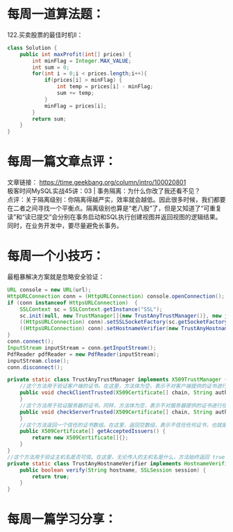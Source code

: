 # 每周一道算法题：
122.买卖股票的最佳时机II：
```java
class Solution {
    public int maxProfit(int[] prices) {
        int minFlag = Integer.MAX_VALUE;
        int sum = 0;
        for(int i = 0;i < prices.length;i++){
            if(prices[i] > minFlag) {
                int temp = prices[i] - minFlag;
                sum += temp;
            }
            minFlag = prices[i];
        }
        return sum;
    }
}
```
# 每周一篇文章点评：
文章链接： https://time.geekbang.org/column/intro/100020801</br>
极客时间MySQL实战45讲：03 | 事务隔离：为什么你改了我还看不见？</br>
点评：关于隔离级别：你隔离得越严实，效率就会越低。因此很多时候，我们都要在二者之间寻找一个平衡点。隔离级别也算是“老八股”了，但是又知道了“可重复读”和“读已提交”会分别在事务启动和SQL执行创建视图并返回视图的逻辑结果。同时，在业务开发中，要尽量避免长事务。

# 每周一个小技巧：
最粗暴解决方案就是忽略安全验证：
```java
URL console = new URL(url);
HttpURLConnection conn = (HttpURLConnection) console.openConnection();
if (conn instanceof HttpsURLConnection)  {
    SSLContext sc = SSLContext.getInstance("SSL");
    sc.init(null, new TrustManager[]{new TrustAnyTrustManager()}, new java.security.SecureRandom());
    ((HttpsURLConnection) conn).setSSLSocketFactory(sc.getSocketFactory());
    ((HttpsURLConnection) conn).setHostnameVerifier(new TrustAnyHostnameVerifier());
}
conn.connect();
InputStream inputStream = conn.getInputStream();
PdfReader pdfReader = new PdfReader(inputStream);
inputStream.close();
conn.disconnect();
```
```java
private static class TrustAnyTrustManager implements X509TrustManager {
    //这个方法用于验证客户端的证书。在这里，方法体为空，表示不对客户端提供的证书进行任何验证。
    public void checkClientTrusted(X509Certificate[] chain, String authType) throws CertificateException {
    }
    //这个方法用于验证服务器的证书。同样，方法体为空，表示不对服务器提供的证书进行任何验证。
    public void checkServerTrusted(X509Certificate[] chain, String authType) throws CertificateException {
    }
    //这个方法返回一个信任的证书数组。在这里，返回空数组，表示不信任任何证书，也就是对所有证书都不做任何信任验证。
    public X509Certificate[] getAcceptedIssuers() {
        return new X509Certificate[]{};
    }
}
//这个方法用于验证主机名是否可信。在这里，无论传入的主机名是什么，方法始终返回 true，表示信任任何主机名。这就意味着对于 SSL 连接，不会对主机名进行真实的验证，而是始终接受所有主机名。
private static class TrustAnyHostnameVerifier implements HostnameVerifier {
    public boolean verify(String hostname, SSLSession session) {
        return true;
    }
}
```

# 每周一篇学习分享：

